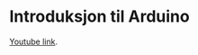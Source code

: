 Introduksjon til Arduino
========================

[Youtube link](https://www.youtube.com/watch?v=JvQeZPxYPCI).